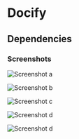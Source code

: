Docify
=====================


## Dependencies


### Screenshots
![Screenshot a](https://github.com/sanjanadesai27/hackthenorth/blob/master/screenshots/a.png)

![Screenshot b](https://github.com/sanjanadesai27/hackthenorth/blob/master/screenshots/b.png)

![Screenshot c](https://github.com/sanjanadesai27/hackthenorth/blob/master/screenshots/c.png)

![Screenshot d](https://github.com/sanjanadesai27/hackthenorth/blob/master/screenshots/d.png)

![Screenshot d](https://github.com/sanjanadesai27/hackthenorth/blob/master/screenshots/g.png)
